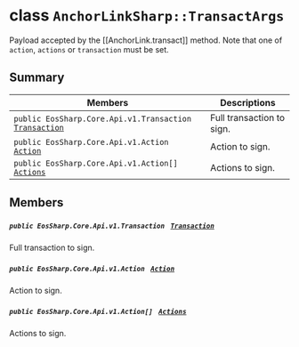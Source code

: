 # class `AnchorLinkSharp::TransactArgs` 

Payload accepted by the [[AnchorLink.transact]] method. Note that one of `action`, `actions` or `transaction` must be set.

## Summary

 Members                                | Descriptions                                
----------------------------------------|---------------------------------------------
`public EosSharp.Core.Api.v1.Transaction ` [`Transaction`](#class_anchor_link_sharp_1_1_transact_args_1af0458791e9c6ba1700c18845ae005486) | Full transaction to sign.
`public EosSharp.Core.Api.v1.Action ` [`Action`](#class_anchor_link_sharp_1_1_transact_args_1a401f36a4996099f1fe31774030412a58) | Action to sign.
`public EosSharp.Core.Api.v1.Action[] ` [`Actions`](#class_anchor_link_sharp_1_1_transact_args_1a78c8d5d2838596e4c6b925e04972ea41) | Actions to sign.

## Members

##### `public EosSharp.Core.Api.v1.Transaction ` [`Transaction`](#class_anchor_link_sharp_1_1_transact_args_1af0458791e9c6ba1700c18845ae005486) 

Full transaction to sign.

##### `public EosSharp.Core.Api.v1.Action ` [`Action`](#class_anchor_link_sharp_1_1_transact_args_1a401f36a4996099f1fe31774030412a58) 

Action to sign.

##### `public EosSharp.Core.Api.v1.Action[] ` [`Actions`](#class_anchor_link_sharp_1_1_transact_args_1a78c8d5d2838596e4c6b925e04972ea41) 

Actions to sign.

